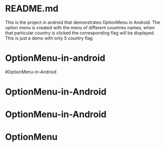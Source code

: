 ﻿# README.md

This is the project in android that demonstrates OptionMenu in Android.  The option menu is created with the menu of different countries names, when that particular country is clicked the corresponding flag will be displayed.  This is just a demo with only 5 country flag


# OptionMenu-in-android
#OptionMenu-in-Android
# OptionMenu-in-Android
# OptionMenu-in-Android
# OptionMenu 
